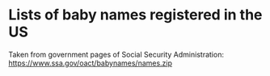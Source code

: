 # Lists of baby names registered in the US

Taken from government pages of Social Security Administration:
https://www.ssa.gov/oact/babynames/names.zip